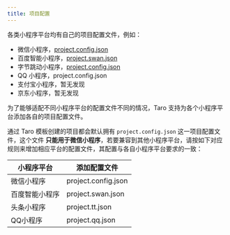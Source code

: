 ```yaml
---
title: 项目配置
---
```


各类小程序平台均有自己的项目配置文件，例如：

* 微信小程序，[project.config.json](https://developers.weixin.qq.com/miniprogram/dev/devtools/projectconfig.html?search-key=%E9%A1%B9%E7%9B%AE%E9%85%8D%E7%BD%AE)
* 百度智能小程序，[project.swan.json](https://smartprogram.baidu.com/docs/develop/devtools/projectconfig/)
* 字节跳动小程序，[project.config.json](https://microapp.bytedance.com/docs/zh-CN/mini-app/develop/framework/basic-reference/catalog-structure/#projectconfigjson-%E9%85%8D%E7%BD%AE%E4%BB%8B%E7%BB%8D)
* QQ 小程序，project.config.json
* 支付宝小程序，暂无发现
* 京东小程序，暂无发现

为了能够适配不同小程序平台的配置文件不同的情况，Taro 支持为各个小程序平台添加各自的项目配置文件。

通过 Taro 模板创建的项目都会默认拥有 `project.config.json` 这一项目配置文件，这个文件 **只能用于微信小程序**，若要兼容到其他小程序平台，请按如下对应规则来增加相应平台的配置文件，其配置与各自小程序平台要求的一致：

| 小程序平台 | 添加配置文件 |
| --- | --- |
| 微信小程序 | project.config.json |
| 百度智能小程序 | project.swan.json |
| 头条小程序 | project.tt.json |
| QQ小程序 | project.qq.json |
